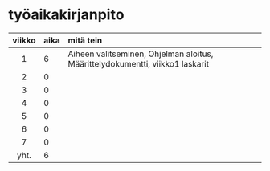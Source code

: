 # työaikakirjanpito

| viikko | aika | mitä tein  |
| :----: |:-----| :-----|
| 1      | 6    | Aiheen valitseminen, Ohjelman aloitus, Määrittelydokumentti, viikko1 laskarit|
| 2      | 0    |       |
| 3      | 0    |       |
| 4      | 0    |       |
| 5      | 0    |       |
| 6      | 0    |       |
| 7      | 0    |       |
| yht.   | 6    |       |
